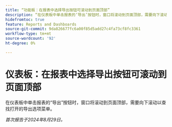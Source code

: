 ```yaml
---
title: “功能板：在报表中选择导出按钮可滚动到页面顶部”
description: “在仪表板中单击报表的‘导出’按钮时，窗口将滚动到页面顶部，需要向下滚动以查找打开的导出选项菜单。”
hidefromtoc: true
feature: Reports and Dashboards
source-git-commit: 9da826677fc6a00f85d5add27c4fa73cf8fc3361
workflow-type: tm+mt
source-wordcount: '92'
ht-degree: 0%

---
```



# 仪表板：在报表中选择导出按钮可滚动到页面顶部

在仪表板中单击报表的“导出”按钮时，窗口将滚动到页面顶部，需要向下滚动以查找打开的导出选项菜单。

_首次报告于2024年8月29日。_
